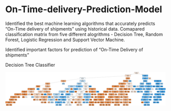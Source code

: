 # On-Time-delivery-Prediction-Model

Identified the best machine learning algorithms that accurately predicts “On-Time delivery of shipments” using historical data. 
Comapared classification matrix from five different alogrithms - Decision Tree, Random Forest, Logistic Regression and Support Vector Machine.

Identified important factors for prediction of “On-Time Delivery of shipments”

Decision Tree Classifier 

![Decision Tree Classifier](https://github.com/aashay246/On-Time-delivery-Prediction-Model/blob/main/shipment_tree.png)
